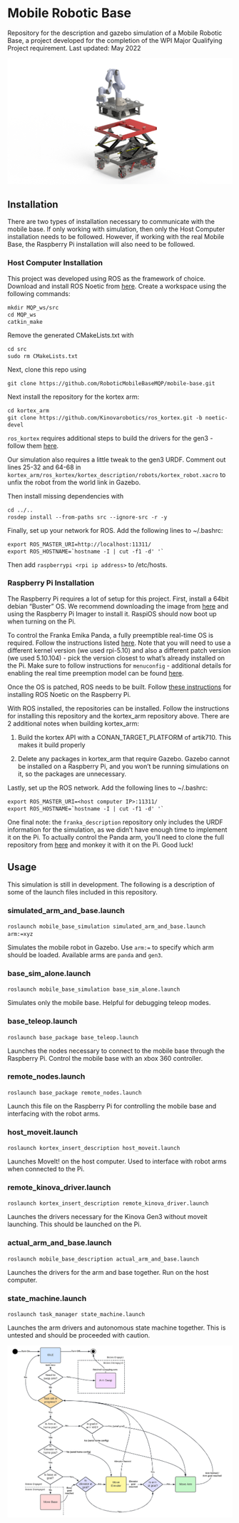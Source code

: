 # Mobile Robotic Base


Repository for the description and gazebo simulation of a Mobile Robotic Base, a project developed for the completion of the WPI Major Qualifying Project requirement. Last updated: May 2022

![Robot Render](https://github.com/RoboticMobileBaseMQP/mobile-base/blob/main/docs/Robot%20Render.png?raw=true)

## Installation
There are two types of installation necessary to communicate with the mobile base. If only working with simulation, then only the Host Computer installation needs to be followed. However, if working with the real Mobile Base, the Raspberry Pi installation will also need to be followed.

### Host Computer Installation 

This project was developed using ROS as the framework of choice. Download and install ROS Noetic from [here](http://wiki.ros.org/noetic/Installation). Create a workspace using the following commands: 

```
mkdir MQP_ws/src
cd MQP_ws
catkin_make
```

Remove the generated CMakeLists.txt with

```
cd src
sudo rm CMakeLists.txt
```


Next, clone this repo using 

```
git clone https://github.com/RoboticMobileBaseMQP/mobile-base.git
```

Next install the repository for the kortex arm:

```
cd kortex_arm
git clone https://github.com/Kinovarobotics/ros_kortex.git -b noetic-devel
```

`ros_kortex` requires additional steps to build the drivers for the gen3 - follow them [here](https://github.com/Kinovarobotics/ros_kortex).

Our simulation also requires a little tweak to the gen3 URDF. Comment out lines 25-32 and 64-68 in `kortex_arm/ros_kortex/kortex_description/robots/kortex_robot.xacro` to unfix the robot from the world link in Gazebo.

Then install missing dependencies with 

```
cd ../..
rosdep install --from-paths src --ignore-src -r -y
```

Finally, set up your network for ROS. Add the following lines to ~/.bashrc:

```
export ROS_MASTER_URI=http://localhost:11311/
export ROS_HOSTNAME=`hostname -I | cut -f1 -d' '`
```

Then add `raspberrypi <rpi ip address>` to /etc/hosts.

### Raspberry Pi Installation

The Raspberry Pi requires a lot of setup for this project. First, install a 64bit debian “Buster” OS. We recommend downloading the image from [here](https://downloads.raspberrypi.org/raspios_arm64/images/raspios_arm64-2021-05-28/) and using the Raspberry Pi Imager to install it. RaspiOS should now boot up when turning on the Pi.

To control the Franka Emika Panda, a fully preemptible real-time OS is required. Follow the instructions listed [here](https://www.instructables.com/64bit-RT-Kernel-Compilation-for-Raspberry-Pi-4B-/). Note that you will need to use a different kernel version (we used rpi-5.10) and also a different patch version (we used 5.10.104) - pick the version closest to what’s already installed on the Pi. Make sure to follow instructions for `menuconfig` - additional details for enabling the real time preemption model can be found [here](https://unix.stackexchange.com/questions/582075/trouble-selecting-fully-preemptible-kernel-real-time-when-configuring-compil). 

Once the OS is patched, ROS needs to be built. Follow [these instructions](https://varhowto.com/install-ros-noetic-raspberry-pi-4/) for installing ROS Noetic on the Raspberry Pi. 

With ROS installed, the repositories can be installed. Follow the instructions for installing this repository and the kortex_arm repository above. There are 2 additional notes when building kortex_arm:

1. Build the kortex API with a CONAN_TARGET_PLATFORM of artik710. This makes it build properly

2. Delete any packages in kortex_arm that require Gazebo. Gazebo cannot be installed on a Raspberry Pi, and you won’t be running simulations on it, so the packages are unnecessary. 

Lastly, set up the ROS network. Add the following lines to ~/.bashrc:
```
export ROS_MASTER_URI=<host computer IP>:11311/
export ROS_HOSTNAME=`hostname -I | cut -f1 -d' '`
```

One final note: the `franka_description` repository only includes the URDF information for the simulation, as we didn’t have enough time to implement it on the Pi. To actually control the Panda arm, you’ll need to clone the full repository from [here](https://github.com/frankaemika/franka_ros) and monkey it with it on the Pi. Good luck!

## Usage

This simulation is still in development. The following is a description of some of the launch files included in this repository.

### simulated_arm_and_base.launch
`roslaunch mobile_base_simulation simulated_arm_and_base.launch arm:=xyz`

Simulates the mobile robot in Gazebo. Use `arm:=` to specify which arm should be loaded. Available arms are `panda` and `gen3`.

### base_sim_alone.launch
`roslaunch mobile_base_simulation base_sim_alone.launch`

Simulates only the mobile base. Helpful for debugging teleop modes.

### base_teleop.launch
`roslaunch base_package base_teleop.launch`

Launches the nodes necessary to connect to the mobile base through the Raspberry Pi. Control the mobile base with an xbox 360 controller. 

### remote_nodes.launch
`roslaunch base_package remote_nodes.launch`

Launch this file on the Raspberry Pi for controlling the mobile base and interfacing with the robot arms.

### host_moveit.launch
`roslaunch kortex_insert_description host_moveit.launch`

Launches MoveIt! on the host computer. Used to interface with robot arms when connected to the Pi.

### remote_kinova_driver.launch
`roslaunch kortex_insert_description remote_kinova_driver.launch`

Launches the drivers necessary for the Kinova Gen3 without moveit launching. This should be launched on the Pi.

###  actual_arm_and_base.launch
`roslaunch mobile_base_description actual_arm_and_base.launch`

Launches the drivers for the arm and base together. Run on the host computer.

###  state_machine.launch
`roslaunch task_manager state_machine.launch`

Launches the arm drivers and autonomous state machine together. This is untested and should be proceeded with caution.

![State Machine Diagram](https://github.com/RoboticMobileBaseMQP/mobile-base/blob/main/docs/Mobile%20Base%20State%20Diagram.png?raw=true)
